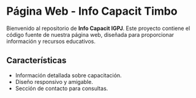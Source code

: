 # Página Web - Info Capacit Timbo

Bienvenido al repositorio de **Info Capacit IGPJ**. Este proyecto contiene el código fuente de nuestra página web, diseñada para proporcionar información y recursos educativos.

## Características

- Información detallada sobre capacitación.
- Diseño responsivo y amigable.
- Sección de contacto para consultas.